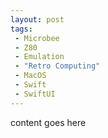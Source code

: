 ```yaml
---
layout: post
tags:
 - Microbee
 - Z80
 - Emulation
 - "Retro Computing"
 - MacOS
 - Swift
 - SwiftUI
---
```


content goes here
 